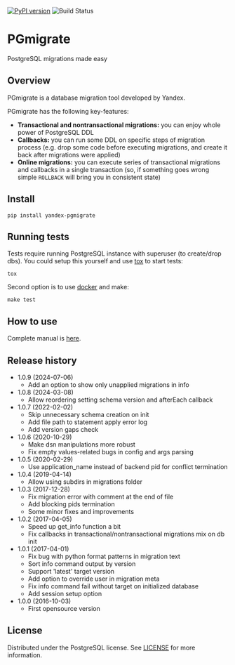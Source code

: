 [![PyPI version](https://badge.fury.io/py/yandex-pgmigrate.svg)](https://badge.fury.io/py/yandex-pgmigrate)
![Build Status](https://github.com/yandex/pgmigrate/workflows/Test/badge.svg)

# PGmigrate

PostgreSQL migrations made easy

## Overview

PGmigrate is a database migration tool developed by Yandex.

PGmigrate has the following key-features:

* **Transactional and nontransactional migrations:** you can enjoy whole power
of PostgreSQL DDL
* **Callbacks:** you can run some DDL on specific steps of migration process
(e.g. drop some code before executing migrations, and create it back after
migrations were applied)
* **Online migrations:** you can execute series of transactional migrations
and callbacks in a single transaction (so, if something goes wrong simple
`ROLLBACK` will bring you in consistent state)

## Install

```
pip install yandex-pgmigrate
```

## Running tests

Tests require running PostgreSQL instance with superuser (to create/drop dbs).
You could setup this yourself and use [tox](https://pypi.python.org/pypi/tox)
to start tests:
```
tox
```
Second option is to use [docker](https://www.docker.com) and make:
```
make test
```

## How to use

Complete manual is [here](doc/tutorial.md).

## Release history

* 1.0.9 (2024-07-06)
    * Add an option to show only unapplied migrations in info
* 1.0.8 (2024-03-08)
    * Allow reordering setting schema version and afterEach callback
* 1.0.7 (2022-02-02)
    * Skip unnecessary schema creation on init
    * Add file path to statement apply error log
    * Add version gaps check
* 1.0.6 (2020-10-29)
    * Make dsn manipulations more robust
    * Fix empty values-related bugs in config and args parsing
* 1.0.5 (2020-02-29)
    * Use application_name instead of backend pid for conflict termination
* 1.0.4 (2019-04-14)
    * Allow using subdirs in migrations folder
* 1.0.3 (2017-12-28)
    * Fix migration error with comment at the end of file
    * Add blocking pids termination
    * Some minor fixes and improvements
* 1.0.2 (2017-04-05)
    * Speed up get_info function a bit
    * Fix callbacks in transactional/nontransactional migrations mix on db init
* 1.0.1 (2017-04-01)
    * Fix bug with python format patterns in migration text
    * Sort info command output by version
    * Support 'latest' target version
    * Add option to override user in migration meta
    * Fix info command fail without target on initialized database
    * Add session setup option
* 1.0.0 (2016-10-03)
    * First opensource version

## License

Distributed under the PostgreSQL license. See [LICENSE](LICENSE) for more
information.

